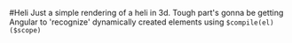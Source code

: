 #Heli
Just a simple rendering of a heli in 3d. Tough part's gonna be getting Angular to 'recognize' dynamically created elements using `$compile(el)($scope)`